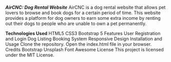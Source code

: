 
***AirCNC: Dog Rental Website***
AirCNC is a dog rental website that allows pet lovers to browse and book dogs for a certain period of time. This website provides a platform for dog owners to earn some extra income by renting out their dogs to people who are unable to own a pet permanently.

**Technologies Used**
HTML5
CSS3
Bootstrap 5
Features
User Registration and Login
Dog Listing
Booking System
Responsive Design
Installation and Usage
Clone the repository.
Open the index.html file in your browser.
Credits
Bootstrap
Unsplash
Font Awesome
License
This project is licensed under the MIT License.

